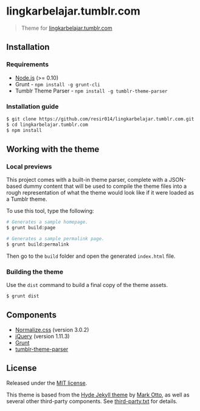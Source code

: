 # lingkarbelajar.tumblr.com

> Theme for [lingkarbelajar.tumblr.com](http://lingkarbelajar.tumblr.com/)

## Installation

### Requirements

* [Node.js](https://nodejs.org/) (>= 0.10)
* Grunt - `npm install -g grunt-cli`
* Tumblr Theme Parser - `npm install -g tumblr-theme-parser`

### Installation guide

```sh
$ git clone https://github.com/resir014/lingkarbelajar.tumblr.com.git
$ cd lingkarbelajar.tumblr.com
$ npm install
```

## Working with the theme

### Local previews

This project comes with a  built-in theme parser, complete with a JSON-based dummy content that will be used to compile the theme files into a rough representation of what the theme would look like if it were loaded as a Tumblr theme.

To use this tool, type the following:

```sh
# Generates a sample homepage.
$ grunt build:page

# Generates a sample permalink page.
$ grunt build:permalink
```

Then go to the `build` folder and open the generated `index.html` file.

### Building the theme

Use the `dist` command to build a final copy of the theme assets.

```sh
$ grunt dist
```

## Components

* [Normalize.css](http://necolas.github.io/normalize.css/) (version 3.0.2)
* [jQuery](https://jquery.com/) (version 1.11.3)
* [Grunt](http://gruntjs.com/)
* [tumblr-theme-parser](https://github.com/carrot/tumblr-theme-parser)

## License

Released under the [MIT license](https://github.com/resir014/Tumblr-Boilerplate/blob/master/LICENSE).

This theme is based from the [Hyde Jekyll theme](http://hyde.getpoole.com) by [Mark Otto](https://twitter.com/mdo), as well as several other third-party components. See [third-party.txt](https://github.com/resir014/whattheminecraft.tumblr.com/blob/master/third-party.txt) for details.
